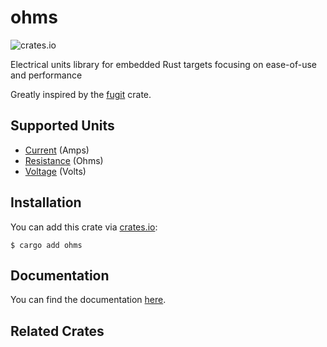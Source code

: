 # ohms
![crates.io](https://img.shields.io/crates/v/ohms.svg)

Electrical units library for embedded Rust targets focusing on ease-of-use and performance

Greatly inspired by the [fugit](https://github.com/korken89/fugit) crate.

## Supported Units

- [Current](src/current.rs) (Amps)
- [Resistance](src/resistance.rs) (Ohms)
- [Voltage](src/voltage.rs) (Volts)

## Installation

You can add this crate via [crates.io](https://crates.io/):

```
$ cargo add ohms
```

## Documentation

You can find the documentation [here](https://docs.rs/ohms/latest/ohms/).

## Related Crates